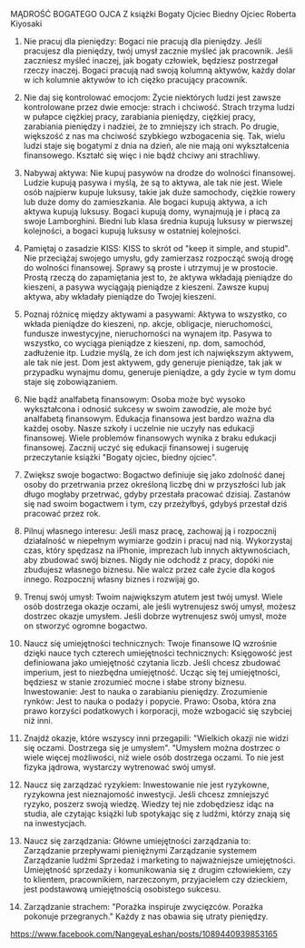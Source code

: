 MĄDROŚĆ BOGATEGO OJCA Z książki Bogaty Ojciec Biedny Ojciec Roberta Kiyosaki

1. Nie pracuj dla pieniędzy: Bogaci nie pracują dla pieniędzy. Jeśli pracujesz dla pieniędzy, twój umysł zacznie myśleć jak pracownik. Jeśli zaczniesz myśleć inaczej, jak bogaty człowiek, będziesz postrzegał rzeczy inaczej. Bogaci pracują nad swoją kolumną aktywów, każdy dolar w ich kolumnie aktywów to ich ciężko pracujący pracownik.

2. Nie daj się kontrolować emocjom: Życie niektórych ludzi jest zawsze kontrolowane przez dwie emocje: strach i chciwość. Strach trzyma ludzi w pułapce ciężkiej pracy, zarabiania pieniędzy, ciężkiej pracy, zarabiania pieniędzy i nadziei, że to zmniejszy ich strach. Po drugie, większość z nas ma chciwość szybkiego wzbogacenia się. Tak, wielu ludzi staje się bogatymi z dnia na dzień, ale nie mają oni wykształcenia finansowego. Kształć się więc i nie bądź chciwy ani strachliwy.

3. Nabywaj aktywa: Nie kupuj pasywów na drodze do wolności finansowej. Ludzie kupują pasywa i myślą, że są to aktywa, ale tak nie jest. Wiele osób najpierw kupuje luksusy, takie jak duże samochody, ciężkie rowery lub duże domy do zamieszkania. Ale bogaci kupują aktywa, a ich aktywa kupują luksusy. Bogaci kupują domy, wynajmują je i płacą za swoje Lamborghini. Biedni lub klasa średnia kupują luksusy w pierwszej kolejności, a bogaci kupują luksusy w ostatniej kolejności.

4. Pamiętaj o zasadzie KISS: KISS to skrót od "keep it simple, and stupid". Nie przeciążaj swojego umysłu, gdy zamierzasz rozpocząć swoją drogę do wolności finansowej. Sprawy są proste i utrzymuj je w prostocie. Prostą rzeczą do zapamiętania jest to, że aktywa wkładają pieniądze do kieszeni, a pasywa wyciągają pieniądze z kieszeni. Zawsze kupuj aktywa, aby wkładały pieniądze do Twojej kieszeni.

5. Poznaj różnicę między aktywami a pasywami: Aktywa to wszystko, co wkłada pieniądze do kieszeni, np. akcje, obligacje, nieruchomości, fundusze inwestycyjne, nieruchomości na wynajem itp. Pasywa to wszystko, co wyciąga pieniądze z kieszeni, np. dom, samochód, zadłużenie itp. Ludzie myślą, że ich dom jest ich największym aktywem, ale tak nie jest. Dom jest aktywem, gdy generuje pieniądze, tak jak w przypadku wynajmu domu, generuje pieniądze, a gdy życie w tym domu staje się zobowiązaniem.

6. Nie bądź analfabetą finansowym: Osoba może być wysoko wykształcona i odnosić sukcesy w swoim zawodzie, ale może być analfabetą finansowym. Edukacja finansowa jest bardzo ważna dla każdej osoby. Nasze szkoły i uczelnie nie uczyły nas edukacji finansowej. Wiele problemów finansowych wynika z braku edukacji finansowej. Zacznij uczyć się edukacji finansowej i sugeruję przeczytanie książki "Bogaty ojciec, biedny ojciec".

7. Zwiększ swoje bogactwo: Bogactwo definiuje się jako zdolność danej osoby do przetrwania przez określoną liczbę dni w przyszłości lub jak długo mogłaby przetrwać, gdyby przestała pracować dzisiaj. Zastanów się nad swoim bogactwem i tym, czy przeżyłbyś, gdybyś przestał dziś pracować przez rok.

8. Pilnuj własnego interesu: Jeśli masz pracę, zachowaj ją i rozpocznij działalność w niepełnym wymiarze godzin i pracuj nad nią. Wykorzystaj czas, który spędzasz na iPhonie, imprezach lub innych aktywnościach, aby zbudować swój biznes. Nigdy nie odchodź z pracy, dopóki nie zbudujesz własnego biznesu. Nie walcz przez całe życie dla kogoś innego. Rozpocznij własny biznes i rozwijaj go.

9. Trenuj swój umysł: Twoim największym atutem jest twój umysł. Wiele osób dostrzega okazje oczami, ale jeśli wytrenujesz swój umysł, możesz dostrzec okazje umysłem. Jeśli dobrze wytrenujesz swój umysł, może on stworzyć ogromne bogactwo.

10. Naucz się umiejętności technicznych: Twoje finansowe IQ wzrośnie dzięki nauce tych czterech umiejętności technicznych: Księgowość jest definiowana jako umiejętność czytania liczb. Jeśli chcesz zbudować imperium, jest to niezbędna umiejętność. Ucząc się tej umiejętności, będziesz w stanie zrozumieć mocne i słabe strony biznesu. Inwestowanie: Jest to nauka o zarabianiu pieniędzy. Zrozumienie rynków: Jest to nauka o podaży i popycie. Prawo: Osoba, która zna prawo korzyści podatkowych i korporacji, może wzbogacić się szybciej niż inni.

11. Znajdź okazje, które wszyscy inni przegapili: "Wielkich okazji nie widzi się oczami. Dostrzega się je umysłem". "Umysłem można dostrzec o wiele więcej możliwości, niż wiele osób dostrzega oczami. To nie jest fizyka jądrowa, wystarczy wytrenować swój umysł.

12. Naucz się zarządzać ryzykiem: Inwestowanie nie jest ryzykowne, ryzykowna jest nieznajomość inwestycji. Jeśli chcesz zmniejszyć ryzyko, poszerz swoją wiedzę. Wiedzy tej nie zdobędziesz idąc na studia, ale czytając książki lub spotykając się z ludźmi, którzy znają się na inwestycjach.

13. Naucz się zarządzania: Główne umiejętności zarządzania to: Zarządzanie przepływami pieniężnymi Zarządzanie systemem Zarządzanie ludźmi Sprzedaż i marketing to najważniejsze umiejętności. Umiejętność sprzedaży i komunikowania się z drugim człowiekiem, czy to klientem, pracownikiem, narzeczonym, przyjacielem czy dzieckiem, jest podstawową umiejętnością osobistego sukcesu.

14. Zarządzanie strachem: "Porażka inspiruje zwycięzców. Porażka pokonuje przegranych." Każdy z nas obawia się utraty pieniędzy.

https://www.facebook.com/NangeyaLeshan/posts/1089440939853165
